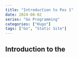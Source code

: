 ```yaml
---
title: "Introduction to Pos 1"
date: 2024-08-02
series: "Go Programming"
categories: ["Hugo"]
tags: ["Go", "Static Site"]
---
```


## Introduction to the